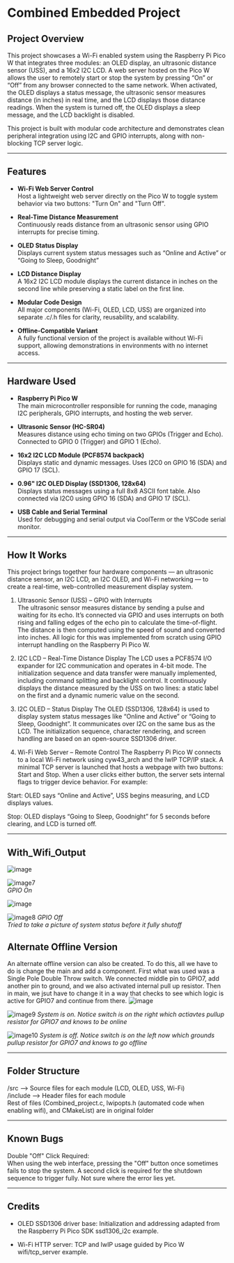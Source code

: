 # Combined Embedded Project
## Project Overview
This project showcases a Wi-Fi enabled system using the Raspberry Pi Pico W that integrates three modules: an OLED display, an ultrasonic distance sensor (USS), and a 16x2 I2C LCD. A web server hosted on the Pico W allows the user to remotely start or stop the system by pressing “On” or “Off” from any browser connected to the same network. When activated, the OLED displays a status message, the ultrasonic sensor measures distance (in inches) in real time, and the LCD displays those distance readings. When the system is turned off, the OLED displays a sleep message, and the LCD backlight is disabled.

This project is built with modular code architecture and demonstrates clean peripheral integration using I2C and GPIO interrupts, along with non-blocking TCP server logic.

---

## Features
- **Wi-Fi Web Server Control**  
Host a lightweight web server directly on the Pico W to toggle system behavior via two buttons: "Turn On" and "Turn Off".

- **Real-Time Distance Measurement**  
Continuously reads distance from an ultrasonic sensor using GPIO interrupts for precise timing.

- **OLED Status Display**  
Displays current system status messages such as “Online and Active” or “Going to Sleep, Goodnight”

- **LCD Distance Display**  
A 16x2 I2C LCD module displays the current distance in inches on the second line while preserving a static label on the first line.

- **Modular Code Design**  
All major components (Wi-Fi, OLED, LCD, USS) are organized into separate .c/.h files for clarity, reusability, and scalability.

- **Offline-Compatible Variant**  
A fully functional version of the project is available without Wi-Fi support, allowing demonstrations in environments with no internet access.

----

## Hardware Used

- **Raspberry Pi Pico W**  
The main microcontroller responsible for running the code, managing I2C peripherals, GPIO interrupts, and hosting the web server.

- **Ultrasonic Sensor (HC-SR04)**  
Measures distance using echo timing on two GPIOs (Trigger and Echo). Connected to GPIO 0 (Trigger) and GPIO 1 (Echo).

- **16x2 I2C LCD Module (PCF8574 backpack)**  
Displays static and dynamic messages. Uses I2C0 on GPIO 16 (SDA) and GPIO 17 (SCL).

- **0.96" I2C OLED Display (SSD1306, 128x64)**  
Displays status messages using a full 8x8 ASCII font table. Also connected via I2C0 using GPIO 16 (SDA) and GPIO 17 (SCL).

- **USB Cable and Serial Terminal**  
Used for debugging and serial output via CoolTerm or the VSCode serial monitor.

-----

## How It Works
This project brings together four hardware components — an ultrasonic distance sensor, an I2C LCD, an I2C OLED, and Wi-Fi networking — to create a real-time, web-controlled measurement display system.

1. Ultrasonic Sensor (USS) – GPIO with Interrupts  
The ultrasonic sensor measures distance by sending a pulse and waiting for its echo. It’s connected via GPIO and uses interrupts on both rising and falling edges of the echo pin to calculate the time-of-flight. The distance is then computed using the speed of sound and converted into inches. All logic for this was implemented from scratch using GPIO interrupt handling on the Raspberry Pi Pico W.

2. I2C LCD – Real-Time Distance Display
The LCD uses a PCF8574 I/O expander for I2C communication and operates in 4-bit mode. The initialization sequence and data transfer were manually implemented, including command splitting and backlight control. It continuously displays the distance measured by the USS on two lines: a static label on the first and a dynamic numeric value on the second.

3. I2C OLED – Status Display
The OLED (SSD1306, 128x64) is used to display system status messages like “Online and Active” or “Going to Sleep, Goodnight”. It communicates over I2C on the same bus as the LCD. The initialization sequence, character rendering, and screen handling are based on an open-source SSD1306 driver. 

4. Wi-Fi Web Server – Remote Control
The Raspberry Pi Pico W connects to a local Wi-Fi network using cyw43_arch and the lwIP TCP/IP stack. A minimal TCP server is launched that hosts a webpage with two buttons: Start and Stop. When a user clicks either button, the server sets internal flags to trigger device behavior. For example:

Start: OLED says “Online and Active”, USS begins measuring, and LCD displays values.

Stop: OLED displays “Going to Sleep, Goodnight” for 5 seconds before clearing, and LCD is turned off.

----

## With_Wifi_Output
![image](https://github.com/user-attachments/assets/98c9bdc5-e10c-40f4-b4cc-88af184837c3)  

![image7](https://github.com/user-attachments/assets/03c61af0-c14f-4ebf-9cec-814d8fd1fe67)  
*GPIO On*
  
![image](https://github.com/user-attachments/assets/42a153a4-dae8-4e0d-bb8e-512d2fad1164)  

![image8](https://github.com/user-attachments/assets/297842d3-07cc-48fb-927a-0116fd06637c)
*GPIO Off*  
*Tried to take a picture of system status before it fully shutoff* 

## Alternate Offline Version

An alternate offline version can also be created. To do this, all we have to do is change the main and add a component. First what was used was a Single Pole Double Throw switch. We connected middle pin to GPIO7, add another pin to ground, and we also activated internal pull up resistor. Then in main, we jsut have to change it in a way that checks to see which logic is active for GPIO7 and continue from there.
![image](https://github.com/user-attachments/assets/b4d09462-ab93-43eb-924f-a9aeb3ee061e)

![image9](https://github.com/user-attachments/assets/ab79a492-8440-4fa9-8c0f-b48929242293)
*System is on. Notice switch is on the right which actiavtes pullup resistor for GPIO7 and knows to be online*


![image10](https://github.com/user-attachments/assets/7c79b379-b018-4b15-8eca-426749e5c459)
*System is off. Notice switch is on the left now which grounds pullup resistor for GPIO7 and knows to go offline*

----


## Folder Structure

/src        --> Source files for each module (LCD, OLED, USS, Wi-Fi)  
/include    --> Header files for each module  
Rest of files (Combined_project.c, lwipopts.h (automated code when enabling wifi), and CMakeList) are in original folder

----

## Known Bugs
Double "Off" Click Required:  
When using the web interface, pressing the "Off" button once sometimes fails to stop the system. A second click is required for the shutdown sequence to trigger fully. Not sure where the error lies yet.

----

## Credits

- OLED SSD1306 driver base: Initialization and addressing adapted from the Raspberry Pi Pico SDK ssd1306_i2c example.

- Wi-Fi HTTP server: TCP and lwIP usage guided by Pico W wifi/tcp_server example.
